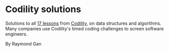 # Codility solutions

Solutions to all [17 lessons](https://codility.com/programmers/lessons) from [Codility](https://codility.com), on data structures and algorithms. Many companies use Codility's timed coding challenges to screen software engineers.

By Raymond Gan